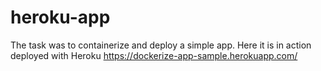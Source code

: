 # heroku-app

The task was to containerize and deploy a simple app.
Here it is in action deployed with Heroku 
https://dockerize-app-sample.herokuapp.com/

